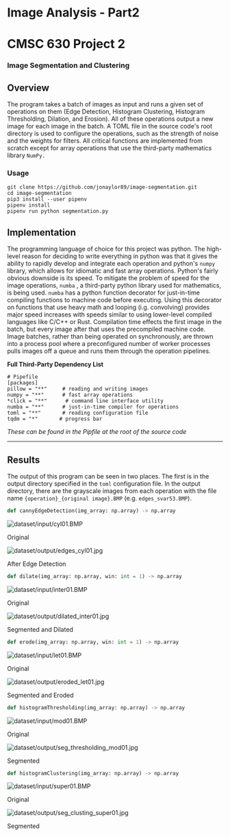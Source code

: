 # Image Analysis - Part2

# CMSC 630 Project 2

### Image Segmentation and Clustering

## Overview

The program takes a batch of images as input and runs a given set of operations on them (Edge Detection, Histogram Clustering, Histogram Thresholding, Dilation, and Erosion). All of these operations output a new image for each image in the batch. A TOML file in the source code's root directory is used to configure the operations, such as the strength of noise and the weights for filters. All critical functions are implemented from scratch except for array operations that use the third-party mathematics library `NumPy.` 

### Usage

    git clone https://github.com/jonaylor89/image-segmentation.git
    cd image-segmentation
    pip3 install --user pipenv
    pipenv install
    pipenv run python segmentation.py

## Implementation

The programming language of choice for this project was python. The high-level reason for deciding to write everything in python was that it gives the ability to rapidly develop and integrate each operation and python's `numpy` library, which allows for idiomatic and fast array operations. Python's fairly obvious downside is its speed. To mitigate the problem of speed for the image operations, `numba` , a third-party python library used for mathematics, is being used. `numba` has a python function decorator for just-in-time compiling functions to machine code before executing. Using this decorator on functions that use heavy math and looping (i.g. convolving) provides major speed increases with speeds similar to using lower-level compiled languages like C/C++ or Rust. Compilation time effects the first image in the batch, but every image after that uses the precompiled machine code. Image batches, rather than being operated on synchronously, are thrown into a process pool where a preconfigured number of worker processes pulls images off a queue and runs them through the operation pipelines. 

**Full Third-Party Dependency List**

    # Pipefile
    [packages]
    pillow = "**"     # reading and writing images
    numpy = "**"      # fast array operations
    *click = "**"      # command line interface utility
    numba = "**"      # just-in-time compiler for operations
    toml = "**"       # reading configuration file
    tqdm = "*"       # progress bar

*These can be found in the Pipfile at the root of the source code*

---

## Results

The output of this program can be seen in two places. The first is in the output directory specified in the `toml` configuration file. In the output directory, there are the grayscale images from each operation with the file name `{operation}_{original image}.BMP` (e.g. `edges_svar53.BMP`).

```python
def cannyEdgeDetection(img_array: np.array) -> np.array
```
![dataset/input/cyl01.BMP](dataset/input/cyl01.BMP)

Original

![dataset/output/edges_cyl01.jpg](dataset/output/edges_cyl01.jpg)

After Edge Detection

```python
def dilate(img_array: np.array, win: int = 1) -> np.array
```
![dataset/input/inter01.BMP](dataset/input/inter01.BMP)

Original

![dataset/output/dilated_inter01.jpg](dataset/output/dilated_inter01.jpg)

Segmented and Dilated

```python
def erode(img_array: np.array, win: int = 1) -> np.array
```
![dataset/input/let01.BMP](dataset/input/let01.BMP)

Original

![dataset/output/eroded_let01.jpg](dataset/output/eroded_let01.jpg)

Segmented and Eroded

```python
def histogramThresholding(img_array: np.array) -> np.array
```
![dataset/input/mod01.BMP](dataset/input/mod01.BMP)

Original

![dataset/output/seg_thresholding_mod01.jpg](dataset/output/seg_thresholding_mod01.jpg)

Segmented

```python
def histogramClustering(img_array: np.array) -> np.array
```
![dataset/input/super01.BMP](dataset/input/super01.BMP)

Original

![dataset/output/seg_clusting_super01.jpg](dataset/output/seg_clusting_super01.jpg)

Segmented
